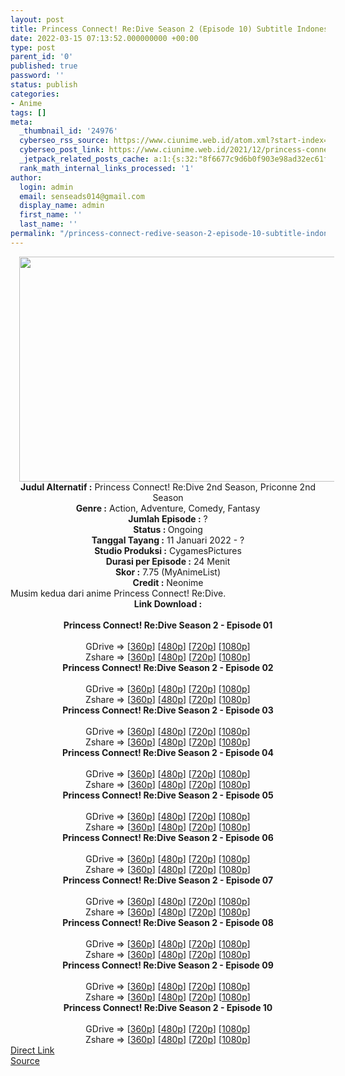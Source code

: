 ```yaml
---
layout: post
title: Princess Connect! Re:Dive Season 2 (Episode 10) Subtitle Indonesia
date: 2022-03-15 07:13:52.000000000 +00:00
type: post
parent_id: '0'
published: true
password: ''
status: publish
categories:
- Anime
tags: []
meta:
  _thumbnail_id: '24976'
  cyberseo_rss_source: https://www.ciunime.web.id/atom.xml?start-index=1
  cyberseo_post_link: https://www.ciunime.web.id/2021/12/princess-connect-redive-season-2.html
  _jetpack_related_posts_cache: a:1:{s:32:"8f6677c9d6b0f903e98ad32ec61f8deb";a:2:{s:7:"expires";i:1657238151;s:7:"payload";a:3:{i:0;a:1:{s:2:"id";i:25168;}i:1;a:1:{s:2:"id";i:25064;}i:2;a:1:{s:2:"id";i:24894;}}}}
  rank_math_internal_links_processed: '1'
author:
  login: admin
  email: senseads014@gmail.com
  display_name: admin
  first_name: ''
  last_name: ''
permalink: "/princess-connect-redive-season-2-episode-10-subtitle-indonesia/"
---
```

<div class="separator" style="clear: both; text-align: center;"><a href="https://blogger.googleusercontent.com/img/a/AVvXsEjkC2bmKpdA0axdGQbkIts4gVhrq6P4o71qB74dfWQFUwlsUNPZbglFfGckBmXed1NJUveYQHBygKBpekZ4ZKalMt1kngQNdcQBLqgFb355xt-Ow4RYrpuYpWqixPoDqhPO-Q5XjyA-0XxXJoxp4W1HCaV1HjV8ZT-ubArLAo8Vj7bi8iz25Egg58RJ=s1280" style="margin-left: 1em; margin-right: 1em;"><img border="0" data-original-height="720" data-original-width="1280" height="360" src="{{ site.baseurl }}/assets/2022/03/AVvXsEjkC2bmKpdA0axdGQbkIts4gVhrq6P4o71qB74dfWQFUwlsUNPZbglFfGckBmXed1NJUveYQHBygKBpekZ4ZKalMt1kngQNdcQBLqgFb355xt-Ow4RYrpuYpWqixPoDqhPO-Q5XjyA-0XxXJoxp4W1HCaV1HjV8ZT-ubArLAo8Vj7bi8iz25Egg58RJ=w640-h360" width="640" /></a></div>
<div class="separator" style="clear: both; text-align: center;"></div>
<div style="text-align: center;"><b>Judul</b><b><b> Alternatif</b> :</b> Princess Connect! Re:Dive 2nd Season, Priconne 2nd Season</div>
<div style="text-align: center;"><b><b>Genre :</b></b> Action, Adventure, Comedy, Fantasy</div>
<div style="text-align: center;"><b>Jumlah Episode :</b> ?<br /><b>Status :&nbsp;</b>Ongoing<br /><b>Tanggal Tayang :</b> 11 Januari 2022 - ?<br /><b>Studio Produksi :</b>&nbsp;CygamesPictures<br /><b>Durasi per Episode :</b> 24 Menit</div>
<div style="text-align: center;"><b>Skor :</b> 7.75 (MyAnimeList)</div>
<div style="text-align: center;"><b>Credit :</b>&nbsp;Neonime</div>
<div style="text-align: center;"></div>
<div style="text-align: justify;">Musim kedua dari anime&nbsp;Princess Connect! Re:Dive.</div>
<div style="text-align: justify;"></div>
<div style="text-align: justify;"></div>
<div style="text-align: center;">
<div style="text-align: center;">
<div style="text-align: left;">
<div style="text-align: center;"><b>Link Download :</b></div>
<div style="text-align: center;"><b><br /></b></div>
<div style="text-align: center;"><span style="text-align: left;"><b>Princess Connect! Re:Dive Season 2&nbsp;</b></span><b>- Episode 01</b></div>
<div style="text-align: center;"><b><br /></b></div>
<div style="text-align: center;">GDrive =&gt; [<a href="https://www.mp4upload.com/xqh6sxjput76" target="_blank" rel="noopener">360p</a>] [<a href="https://acefile.co/f/64965013/neonime_princess_connect__redive_s2_-_01-480p-zip" target="_blank" rel="noopener">480p</a>] [<a href="https://acefile.co/f/64965131/neonime_princess_connect__redive_s2_-_01-720p-zip" target="_blank" rel="noopener">720p</a>] [<a href="https://acefile.co/f/64965328/neonime_princess_connect__redive_s2_-_01-1080p-zip" target="_blank" rel="noopener">1080p</a>]</div>
<div style="text-align: center;">Zshare =&gt; [<a href="https://www67.zippyshare.com/v/eFBmKAAy/file.html" target="_blank" rel="noopener">360p</a>] [<a href="https://www45.zippyshare.com/v/lM24qL2r/file.html" target="_blank" rel="noopener">480p</a>] [<a href="https://www4.zippyshare.com/v/8WNWButN/file.html" target="_blank" rel="noopener">720p</a>] [<a href="https://www38.zippyshare.com/v/nAhWULFI/file.html" target="_blank" rel="noopener">1080p</a>]</div>
<div style="text-align: center;"></div>
<div style="text-align: center;">
<div><span style="text-align: left;"><b>Princess Connect! Re:Dive Season 2&nbsp;</b></span><b>- Episode 02</b></div>
<div><b><br /></b></div>
<div>GDrive =&gt; [<a href="https://www.mp4upload.com/a4co2hvtt24a" target="_blank" rel="noopener">360p</a>] [<a href="https://acefile.co/f/65595239/neonime_princess-connect-re-dive-s2-02-480p-zip" target="_blank" rel="noopener">480p</a>] [<a href="https://acefile.co/f/65595419/neonime_princess-connect-re-dive-s2-02-720p-zip" target="_blank" rel="noopener">720p</a>] [<a href="https://acefile.co/f/65595660/neonime_princess-connect-re-dive-s2-02-1080p-zip" target="_blank" rel="noopener">1080p</a>]</div>
<div>Zshare =&gt; [<a href="https://www47.zippyshare.com/v/rbLSDlcG/file.html" target="_blank" rel="noopener">360p</a>] [<a href="https://www12.zippyshare.com/v/RIYVvdjT/file.html" target="_blank" rel="noopener">480p</a>] [<a href="https://www54.zippyshare.com/v/D3yZEJjF/file.html" target="_blank" rel="noopener">720p</a>] [<a href="https://www84.zippyshare.com/v/onOihaHP/file.html" target="_blank" rel="noopener">1080p</a>]</div>
<div></div>
<div>
<div><span style="text-align: left;"><b>Princess Connect! Re:Dive Season 2&nbsp;</b></span><b>- Episode 03</b></div>
<div><b><br /></b></div>
<div>GDrive =&gt; [<a href="https://www.mp4upload.com/kxtp6l692sgh" target="_blank" rel="noopener">360p</a>] [<a href="https://acefile.co/f/66206715/neonime_princess-connect-re-dive-s2-03-480p-zip" target="_blank" rel="noopener">480p</a>] [<a href="https://acefile.co/f/66206905/neonime_princess-connect-re-dive-s2-03-720p-zip" target="_blank" rel="noopener">720p</a>] [<a href="https://acefile.co/f/66207163/neonime_princess-connect-re-dive-s2-03-1080p-zip" target="_blank" rel="noopener">1080p</a>]</div>
<div>Zshare =&gt; [<a href="https://www25.zippyshare.com/v/nUwQReeS/file.html" target="_blank" rel="noopener">360p</a>] [<a href="https://www57.zippyshare.com/v/tCVWE5A8/file.html" target="_blank" rel="noopener">480p</a>] [<a href="https://www115.zippyshare.com/v/9Lii8bv4/file.html" target="_blank" rel="noopener">720p</a>] [<a href="https://www111.zippyshare.com/v/ASMEx2Xp/file.html" target="_blank" rel="noopener">1080p</a>]</div>
</div>
<div></div>
<div>
<div><span style="text-align: left;"><b>Princess Connect! Re:Dive Season 2&nbsp;</b></span><b>- Episode 04</b></div>
<div><b><br /></b></div>
<div>GDrive =&gt; [<a href="https://www.mp4upload.com/b3xhvt6yj518" target="_blank" rel="noopener">360p</a>] [<a href="https://acefile.co/f/66809045/neonime_princess-connect-re-dive-s2-04-480p-zip" target="_blank" rel="noopener">480p</a>] [<a href="https://acefile.co/f/66809258/neonime_princess-connect-re-dive-s2-04-270p-zip" target="_blank" rel="noopener">720p</a>] [<a href="https://acefile.co/f/66809568/neonime_princess-connect-re-dive-s2-04-1080p-zip" target="_blank" rel="noopener">1080p</a>]</div>
<div>Zshare =&gt; [<a href="https://www65.zippyshare.com/v/Q0v829yC/file.html" target="_blank" rel="noopener">360p</a>] [<a href="https://www25.zippyshare.com/v/b0T6YL8n/file.html" target="_blank" rel="noopener">480p</a>] [<a href="https://www22.zippyshare.com/v/jOTC3C6A/file.html" target="_blank" rel="noopener">720p</a>] [<a href="https://www9.zippyshare.com/v/mZ7dVvhS/file.html" target="_blank" rel="noopener">1080p</a>]</div>
</div>
<div></div>
<div>
<div><span style="text-align: left;"><b>Princess Connect! Re:Dive Season 2&nbsp;</b></span><b>- Episode 05</b></div>
<div><b><br /></b></div>
<div>GDrive =&gt; [<a href="https://www.mp4upload.com/rc9br9608980" target="_blank" rel="noopener">360p</a>] [<a href="https://acefile.co/f/67400183/neonime_princess-connect-re-dive-season-2-05-480p-zip" target="_blank" rel="noopener">480p</a>] [<a href="https://acefile.co/f/67400357/neonime_princess-connect-re-dive-season-2-05-720p-zip" target="_blank" rel="noopener">720p</a>] [<a href="https://acefile.co/f/67400586/neonime_princess-connect-re-dive-season-2-05-1080p-zip" target="_blank" rel="noopener">1080p</a>]</div>
<div>Zshare =&gt; [<a href="https://www84.zippyshare.com/v/1kI8OZyY/file.html" target="_blank" rel="noopener">360p</a>] [<a href="https://www69.zippyshare.com/v/LY4sz5IJ/file.html" target="_blank" rel="noopener">480p</a>] [<a href="https://www77.zippyshare.com/v/nkTlZmy4/file.html" target="_blank" rel="noopener">720p</a>] [<a href="https://www25.zippyshare.com/v/OB0SWT0d/file.html" target="_blank" rel="noopener">1080p</a>]</div>
</div>
<div></div>
<div>
<div><span style="text-align: left;"><b>Princess Connect! Re:Dive Season 2&nbsp;</b></span><b>- Episode 06</b></div>
<div><b><br /></b></div>
<div>GDrive =&gt; [<a href="https://www.mp4upload.com/1ux1xqyfnon4" target="_blank" rel="noopener">360p</a>] [<a href="https://acefile.co/f/68009824/neonime_princess_connect__re-dive_s2_-_06-480p-zip" target="_blank" rel="noopener">480p</a>] [<a href="https://acefile.co/f/68009930/neonime_princess_connect__re-dive_s2_-_06-720p-zip" target="_blank" rel="noopener">720p</a>] [<a href="https://acefile.co/f/68008693/pcrd-s2-06-fullhd-samehadaku-care-mp4" target="_blank" rel="noopener">1080p</a>]</div>
<div>Zshare =&gt; [<a href="https://www43.zippyshare.com/v/8jdChVX3/file.html" target="_blank" rel="noopener">360p</a>] [<a href="https://www35.zippyshare.com/v/U9VZA424/file.html" target="_blank" rel="noopener">480p</a>] [<a href="https://www17.zippyshare.com/v/f4nchHnQ/file.html" target="_blank" rel="noopener">720p</a>] [<a href="https://www104.zippyshare.com/v/CV1yNOOK/file.html" target="_blank" rel="noopener">1080p</a>]</div>
</div>
<div></div>
<div>
<div><span style="text-align: left;"><b>Princess Connect! Re:Dive Season 2&nbsp;</b></span><b>- Episode 07</b></div>
<div><b><br /></b></div>
<div>GDrive =&gt; [<a href="https://www.mp4upload.com/02ju7419bn13" target="_blank" rel="noopener">360p</a>] [<a href="https://acefile.co/f/68617036/neonime_princess-connect-re-dive-s2-07-480p-zip" target="_blank" rel="noopener">480p</a>] [<a href="https://acefile.co/f/68617146/neonime_princess-connect-re-dive-s2-07-720p-zip" target="_blank" rel="noopener">720p</a>] [<a href="https://acefile.co/f/68617319/neonime_princess-connect-re-dive-s2-07-1080p-zip" target="_blank" rel="noopener">1080p</a>]</div>
<div>Zshare =&gt; [<a href="https://www110.zippyshare.com/v/Hi9RJUmk/file.html" target="_blank" rel="noopener">360p</a>] [<a href="https://www97.zippyshare.com/v/FxJu0rdY/file.html" target="_blank" rel="noopener">480p</a>] [<a href="https://www37.zippyshare.com/v/BzrG43Pa/file.html" target="_blank" rel="noopener">720p</a>] [<a href="https://www48.zippyshare.com/v/YSFkwgm4/file.html" target="_blank" rel="noopener">1080p</a>]</div>
</div>
<div></div>
<div>
<div><span style="text-align: left;"><b>Princess Connect! Re:Dive Season 2&nbsp;</b></span><b>- Episode 08</b></div>
<div><b><br /></b></div>
<div>GDrive =&gt; [<a href="https://www.mp4upload.com/zv0lt3tzlnj9" target="_blank" rel="noopener">360p</a>] [<a href="https://acefile.co/f/69138827/neonime_princess-connect-re-dive-season-2-08-480p-zip" target="_blank" rel="noopener">480p</a>] [<a href="https://acefile.co/f/69138981/neonime_princess-connect-re-dive-season-2-08-720p-zip" target="_blank" rel="noopener">720p</a>] [<a href="https://acefile.co/f/69139172/neonime_princess-connect-re-dive-season-2-08-1080p-zip" target="_blank" rel="noopener">1080p</a>]</div>
<div>Zshare =&gt; [<a href="https://www33.zippyshare.com/v/6sliclDl/file.html" target="_blank" rel="noopener">360p</a>] [<a href="https://www32.zippyshare.com/v/SZvc5f3j/file.html" target="_blank" rel="noopener">480p</a>] [<a href="https://www87.zippyshare.com/v/8r7AZgw7/file.html" target="_blank" rel="noopener">720p</a>] [<a href="https://www77.zippyshare.com/v/CnwAIebj/file.html" target="_blank" rel="noopener">1080p</a>]</div>
</div>
<div></div>
<div>
<div><span style="text-align: left;"><b>Princess Connect! Re:Dive Season 2&nbsp;</b></span><b>- Episode 09</b></div>
<div><b><br /></b></div>
<div>GDrive =&gt; [<a href="https://www.mp4upload.com/mjxfg2hxr08h" target="_blank" rel="noopener">360p</a>] [<a href="https://acefile.co/f/69671240/neonime_princess-connect-re-dive-season-2-09-480p-zip" target="_blank" rel="noopener">480p</a>] [<a href="https://acefile.co/f/69671405/neonime_princess-connect-re-dive-season-2-09-720p-zip" target="_blank" rel="noopener">720p</a>] [<a href="https://acefile.co/f/69671587/neonime_princess-connect-re-dive-season-2-09-1080p-zip" target="_blank" rel="noopener">1080p</a>]</div>
<div>Zshare =&gt; [<a href="https://www85.zippyshare.com/v/uhZeMlUB/file.html" target="_blank" rel="noopener">360p</a>] [<a href="https://www92.zippyshare.com/v/PKaeypht/file.html" target="_blank" rel="noopener">480p</a>] [<a href="https://www70.zippyshare.com/v/VPuPhguI/file.html" target="_blank" rel="noopener">720p</a>] [<a href="https://www31.zippyshare.com/v/Z9T8IUIJ/file.html" target="_blank" rel="noopener">1080p</a>]</div>
</div>
<div></div>
<div>
<div><span style="text-align: left;"><b>Princess Connect! Re:Dive Season 2&nbsp;</b></span><b>- Episode 10</b></div>
<div><b><br /></b></div>
<div>GDrive =&gt; [<a href="https://acefile.co/f/70200001/pcrd-s2-10-360p-samehadaku-care-mp4" target="_blank" rel="noopener">360p</a>] [<a href="https://acefile.co/f/70200005/pcrd-s2-10-480p-samehadaku-care-mp4" target="_blank" rel="noopener">480p</a>] [<a href="https://acefile.co/f/70200126/pcrd-s2-10-mp4hd-samehadaku-care-mp4" target="_blank" rel="noopener">720p</a>] [<a href="https://acefile.co/f/70200348/pcrd-s2-10-fullhd-samehadaku-care-mp4" target="_blank" rel="noopener">1080p</a>]</div>
<div>Zshare =&gt; [<a href="https://www37.zippyshare.com/v/J9EtRNtd/file.html" target="_blank" rel="noopener">360p</a>] [<a href="https://www37.zippyshare.com/v/Rwd6aQLy/file.html" target="_blank" rel="noopener">480p</a>] [<a href="https://www120.zippyshare.com/v/8MwFF86C/file.html" target="_blank" rel="noopener">720p</a>] [<a href="https://www6.zippyshare.com/v/1NxyTAIY/file.html" target="_blank" rel="noopener">1080p</a>]</div>
</div>
</div>
</div>
</div>
</div>
<link rel="stylesheet" href="https://cdnjs.cloudflare.com/ajax/libs/font-awesome/4.7.0/css/font-awesome.min.css" />
<div class="divbtn"> <a href="https://handymansurrender.com/fihup8buzv?key=94550f7ce39444073321dde3b8782f97" class="btn"><i class="fa fa-download"></i> Direct Link</a> <br /><a href="https://www.ciunime.web.id/2021/12/princess-connect-redive-season-2.html">Source</a> </div>
